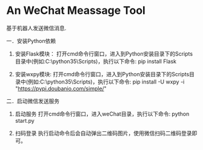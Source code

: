 # An WeChat Meassage Tool

基于机器人发送微信消息.

一．安装Python依赖
1. 安装Flask模块： 
打开cmd命令行窗口，进入到Python安装目录下的Scripts目录中(例如:C:\python35\Scripts)，执行以下命令:
pip install Flask

2. 安装wxpy模块:
打开cmd命令行窗口，进入到Python安装目录下的Scripts目录中(例如:C:\python35\Scripts)，执行以下命令:
pip install -U wxpy -i "https://pypi.doubanio.com/simple/"

二．启动微信发送服务
1. 启动服务
打开cmd命令行窗口，进入weChat目录，执行以下命令:
python start.py

2. 扫码登录
执行启动命令后会自动弹出二维码图片，使用微信扫码二维码登录即可。


 
